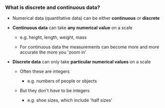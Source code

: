 ### What is discrete and continuous data?

- Numerical data (quantitative data) can be either **continuous** or **discrete**
    
- **Continuous data** can take **any numerical value** on a scale
    
    - e.g. height, length, weight, mass
        
    - For continuous data the measurements can become more and more accurate the more you 'zoom in'
        
- **Discrete data** can only take **particular numerical values** on a scale
    
    - Often these are integers 
        
        - e.g. numbers of people or objects
            
    - But they don't _have_ to be integers
        
        - e.g. shoe sizes, which include 'half sizes'